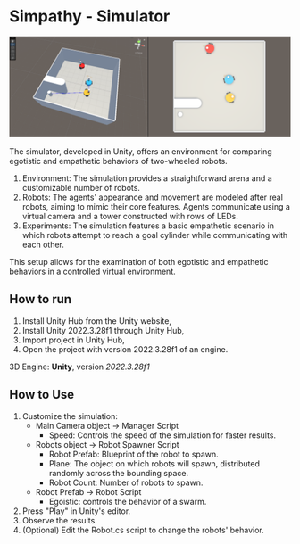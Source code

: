 # Simpathy - Simulator

!["simulator"]( example.png )

The simulator, developed in Unity, offers an environment for comparing egotistic and empathetic behaviors of two-wheeled robots.

1. Environment: The simulation provides a straightforward arena and a customizable number of robots.
2. Robots: The agents' appearance and movement are modeled after real robots, aiming to mimic their core features. Agents communicate using a virtual camera and a tower constructed with rows of LEDs.
3. Experiments: The simulation features a basic empathetic scenario in which robots attempt to reach a goal cylinder while communicating with each other.

This setup allows for the examination of both egotistic and empathetic behaviors in a controlled virtual environment.

## How to run
1. Install Unity Hub from the Unity website,
2. Install Unity 2022.3.28f1 through Unity Hub,
3. Import project in Unity Hub,
4. Open the project with version 2022.3.28f1 of an engine.

3D Engine: **Unity**, version *2022.3.28f1*

## How to Use
1. Customize the simulation:
    - Main Camera object -> Manager Script
        - Speed: Controls the speed of the simulation for faster results.
    - Robots object -> Robot Spawner Script
        - Robot Prefab: Blueprint of the robot to spawn.
        -  Plane: The object on which robots will spawn, distributed randomly across the bounding space.
        - Robot Count: Number of robots to spawn.
    - Robot Prefab -> Robot Script
        - Egoistic: controls the behavior of a swarm.
2. Press "Play" in Unity's editor.
3. Observe the results.
4. (Optional) Edit the Robot.cs script to change the robots' behavior.